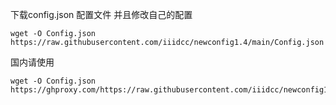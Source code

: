 下载config.json 配置文件 并且修改自己的配置

```
wget -O Config.json  https://raw.githubusercontent.com/iiidcc/newconfig1.4/main/Config.json
```
国内请使用
 ```
wget -O Config.json https://ghproxy.com/https://raw.githubusercontent.com/iiidcc/newconfig1.4/main/Config.json
```
